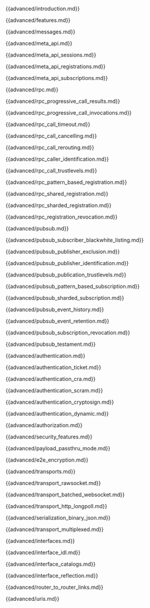 {{advanced/introduction.md}}

{{advanced/features.md}}

{{advanced/messages.md}}

{{advanced/meta_api.md}}

{{advanced/meta_api_sessions.md}}

{{advanced/meta_api_registrations.md}}

{{advanced/meta_api_subscriptions.md}}

{{advanced/rpc.md}}

{{advanced/rpc_progressive_call_results.md}}

{{advanced/rpc_progressive_call_invocations.md}}

{{advanced/rpc_call_timeout.md}}

{{advanced/rpc_call_cancelling.md}}

{{advanced/rpc_call_rerouting.md}}

{{advanced/rpc_caller_identification.md}}

{{advanced/rpc_call_trustlevels.md}}

{{advanced/rpc_pattern_based_registration.md}}

{{advanced/rpc_shared_registration.md}}

{{advanced/rpc_sharded_registration.md}}

{{advanced/rpc_registration_revocation.md}}

{{advanced/pubsub.md}}

{{advanced/pubsub_subscriber_blackwhite_listing.md}}

{{advanced/pubsub_publisher_exclusion.md}}

{{advanced/pubsub_publisher_identification.md}}

{{advanced/pubsub_publication_trustlevels.md}}

{{advanced/pubsub_pattern_based_subscription.md}}

{{advanced/pubsub_sharded_subscription.md}}

{{advanced/pubsub_event_history.md}}

{{advanced/pubsub_event_retention.md}}

{{advanced/pubsub_subscription_revocation.md}}

{{advanced/pubsub_testament.md}}

{{advanced/authentication.md}}

{{advanced/authentication_ticket.md}}

{{advanced/authentication_cra.md}}

{{advanced/authentication_scram.md}}

{{advanced/authentication_cryptosign.md}}

{{advanced/authentication_dynamic.md}}

{{advanced/authorization.md}}

{{advanced/security_features.md}}

{{advanced/payload_passthru_mode.md}}

{{advanced/e2e_encryption.md}}

{{advanced/transports.md}}

{{advanced/transport_rawsocket.md}}

{{advanced/transport_batched_websocket.md}}

{{advanced/transport_http_longpoll.md}}

{{advanced/serialization_binary_json.md}}

{{advanced/transport_multiplexed.md}}

{{advanced/interfaces.md}}

{{advanced/interface_idl.md}}

{{advanced/interface_catalogs.md}}

{{advanced/interface_reflection.md}}

{{advanced/router_to_router_links.md}}

{{advanced/uris.md}}
